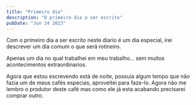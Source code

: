 ```yaml
---
title: "Primeiro dia"
description: "O primeiro dia a ser escrito"
pubDate: "Jun 24 2023"
---
```


Com o primeiro dia a ser escrito neste diario é um dia especial, irei
descrever um dia comum o que será rotineiro.

Apenas um dia no qual trabalhei em meu trabalho... sem muitos acontecimentos
extraordinarios.

Agora que estou escrevendo está de noite, possuia algum tempo que não fazia
um de meus cafés especias, aproveitei para faze-lo. Agora não me lembro o 
produtor deste café mas como ele já esta acabando precisarei comprar outro.
